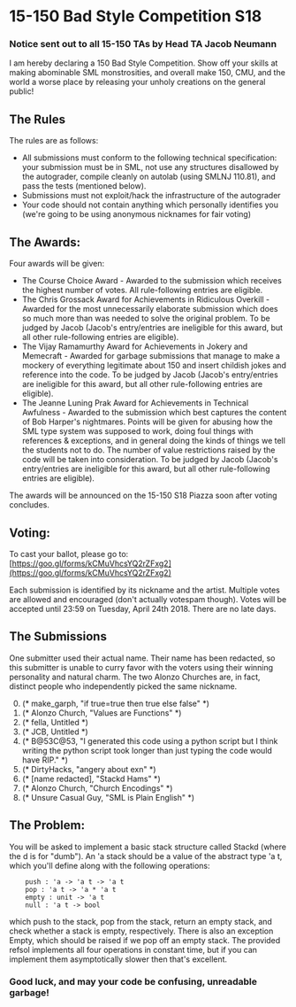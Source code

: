 # 15-150 Bad Style Competition S18

### Notice sent out to all 15-150 TAs by Head TA Jacob Neumann
I am hereby declaring a 150 Bad Style Competition. Show off your skills at making abominable SML monstrosities, and overall make 150, CMU, and the world a worse place by releasing your unholy creations on the general public!

## The Rules
The rules are as follows:
- All submissions must conform to the following technical specification: your submission must be in SML, not use any structures disallowed by the autograder, compile cleanly on autolab (using SMLNJ 110.81), and pass the tests (mentioned below).
- Submissions must not exploit/hack the infrastructure of the autograder
- Your code should not contain anything which personally identifies you (we're going to be using anonymous nicknames for fair voting)

## The Awards:
Four awards will be given:
- The Course Choice Award - Awarded to the submission which receives the highest number of votes. All rule-following entries are eligible.
- The Chris Grossack Award for Achievements in Ridiculous Overkill - Awarded for the most unnecessarily elaborate submission which does so much more than was needed to solve the original problem. To be judged by Jacob (Jacob's entry/entries are ineligible for this award, but all other rule-following entries are eligible).
- The Vijay Ramamurthy Award for Achievements in Jokery and Memecraft - Awarded for garbage submissions that manage to make a mockery of everything legitimate about 150 and insert childish jokes and reference into the code. To be judged by Jacob (Jacob's entry/entries are ineligible for this award, but all other rule-following entries are eligible).
- The Jeanne Luning Prak Award for Achievements in Technical Awfulness - Awarded to the submission which best captures the content of Bob Harper's nightmares. Points will be given for abusing how the SML type system was supposed to work, doing foul things with references & exceptions, and in general doing the kinds of things we tell the students not to do. The number of value restrictions raised by the code will be taken into consideration. To be judged by Jacob (Jacob's entry/entries are ineligible for this award, but all other rule-following entries are eligible).

The awards will be announced on the 15-150 S18 Piazza soon after voting concludes.

## Voting:
To cast your ballot, please go to:
[https://goo.gl/forms/kCMuVhcsYQ2rZFxg2](https://goo.gl/forms/kCMuVhcsYQ2rZFxg2)

Each submission is identified by its nickname and the artist. Multiple votes are allowed and encouraged (don't actually votespam though). Votes will be accepted until 23:59 on Tuesday, April 24th 2018. There are no late days.

## The Submissions
One submitter used their actual name. Their name has been redacted, so this submitter is unable to curry favor with the voters using their winning personality and natural charm. The two Alonzo Churches are, in fact, distinct people who independently picked the same nickname.

0. (* make_garph, "if true=true then true else false" *)
1. (* Alonzo Church, "Values are Functions" *)
2. (* fella, Untitled *)
3. (* JCB, Untitled *)
4. (* B@53C@53, "I generated this code using a python script
                 but I think writing the python script
                 took longer than just typing the code would
                 have RIP." *)
5. (* DirtyHacks, "angery about exn" *)
6. (* [name redacted], "Stackd Hams" *)
7. (* Alonzo Church, "Church Encodings" *)
8. (* Unsure Casual Guy, "SML is Plain English" *)


## The Problem:
You will be asked to implement a basic stack structure called Stackd (where the d is for "dumb"). An 'a stack should be a value of the abstract type 'a t, which you'll define along with the following operations:
```
    push : 'a -> 'a t -> 'a t
    pop : 'a t -> 'a * 'a t
    empty : unit -> 'a t
    null : 'a t -> bool
```
which push to the stack, pop from the stack, return an empty stack, and check whether a stack is empty, respectively. There is also an exception Empty, which should be raised if we pop off an empty stack. The provided refsol implements all four operations in constant time, but if you can implement them asymptotically slower then that's excellent.

### Good luck, and may your code be confusing, unreadable garbage!
